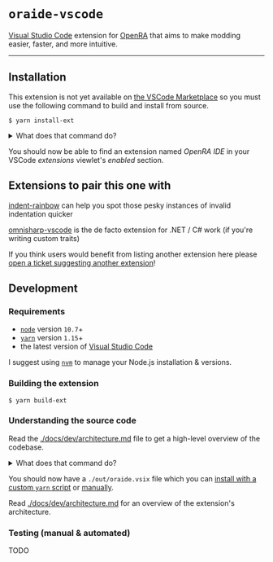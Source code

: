 # `oraide-vscode`

[Visual Studio Code](https://code.visualstudio.com/) extension for [OpenRA](https://github.com/OpenRA/OpenRA) that aims to make modding easier, faster, and more intuitive.

---

## Installation

This extension is not yet available on [the VSCode Marketplace](https://marketplace.visualstudio.com/vscode) so you must use the following command to build and install from source.

```
$ yarn install-ext
```

<details>
<summary>What does that command do?</summary>

Read the `scripts.install-ext` part of [`package.json`](./package.json) to learn more!

Alternatively, assuming you have [`jq`](https://stedolan.github.io/jq/) installed, the following command will print out the commands encompassed in the above command.

```
$ cat package.json | jq -r '.scripts."install-ext"'
```
</details>

You should now be able to find an extension named _OpenRA IDE_ in your VSCode _extensions_ viewlet's _enabled_ section.

## Extensions to pair this one with

[indent-rainbow](https://marketplace.visualstudio.com/items?itemName=oderwat.indent-rainbow)
can help you spot those pesky instances of invalid indentation quicker

[omnisharp-vscode](https://marketplace.visualstudio.com/items?itemName=ms-vscode.csharp)
is the de facto extension for .NET / C# work (if you're writing custom traits)

If you think users would benefit from listing another extension here please
[open a ticket suggesting another extension]!

## Development

### Requirements

- [`node`](https://nodejs.org/) version `10.7`+
- [`yarn`](https://yarnpkg.com/en/docs/install) version `1.15`+
- the latest version of [Visual Studio Code](https://code.visualstudio.com/)

I suggest using [`nvm`](https://github.com/creationix/nvm) to manage your Node.js installation & versions.

### Building the extension

```
$ yarn build-ext
```

### Understanding the source code

Read the [./docs/dev/architecture.md](./docs/dev/architecture.md) file to get a high-level overview of the codebase.

<details>
<summary>What does that command do?</summary>

Read the `scripts.build-ext` part of [`package.json`](./package.json) to learn more!

Alternatively, assuming you have [`jq`](https://stedolan.github.io/jq/) installed, the following command will print out the commands encompassed in the above command.

```
$ cat package.json | jq -r '.scripts."build-ext"'
```
</details>

You should now have a `./out/oraide.vsix` file which you can [install with a custom `yarn` script](./README.md#installation) or [manually](https://code.visualstudio.com/docs/editor/extension-gallery#_install-from-a-vsix).

Read [./docs/dev/architecture.md](./docs/dev/architecture.md) for an overview of the extension's architecture.

### Testing (manual & automated)

TODO

[open a ticket suggesting another extension]: https://github.com/Phrohdoh/oraide/issues/new?title=VSCode%20Extension%20Request:%20Link%20to%20extension%20`NAME-HERE`&body=\<!--%20please%20replace%20NAME-HERE%20in%20the%20title%20and%20add%20a%20link%20to%20the%20extension%20in%20the%20body%20--\>